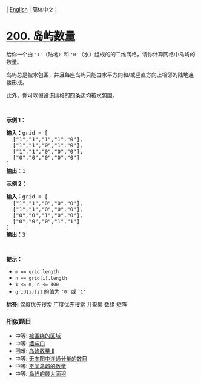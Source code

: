 | [English](README_EN.md) | 简体中文 |

# [200. 岛屿数量](https://leetcode-cn.com/problems/number-of-islands)
<p>给你一个由 <code>'1'</code>（陆地）和 <code>'0'</code>（水）组成的的二维网格，请你计算网格中岛屿的数量。</p>

<p>岛屿总是被水包围，并且每座岛屿只能由水平方向和/或竖直方向上相邻的陆地连接形成。</p>

<p>此外，你可以假设该网格的四条边均被水包围。</p>

<p> </p>

<p><strong>示例 1：</strong></p>

<pre>
<strong>输入：</strong>grid = [
  ["1","1","1","1","0"],
  ["1","1","0","1","0"],
  ["1","1","0","0","0"],
  ["0","0","0","0","0"]
]
<strong>输出：</strong>1
</pre>

<p><strong>示例 2：</strong></p>

<pre>
<strong>输入：</strong>grid = [
  ["1","1","0","0","0"],
  ["1","1","0","0","0"],
  ["0","0","1","0","0"],
  ["0","0","0","1","1"]
]
<strong>输出：</strong>3
</pre>

<p> </p>

<p><strong>提示：</strong></p>

<ul>
	<li><code>m == grid.length</code></li>
	<li><code>n == grid[i].length</code></li>
	<li><code>1 <= m, n <= 300</code></li>
	<li><code>grid[i][j]</code> 的值为 <code>'0'</code> 或 <code>'1'</code></li>
</ul>

**标签:**  [深度优先搜索](https://leetcode-cn.com/tag/depth-first-search) [广度优先搜索](https://leetcode-cn.com/tag/breadth-first-search) [并查集](https://leetcode-cn.com/tag/union-find) [数组](https://leetcode-cn.com/tag/array) [矩阵](https://leetcode-cn.com/tag/matrix) 
 ### 相似题目
- 中等:	[被围绕的区域](https://leetcode-cn.com/problems/surrounded-regions) 
- 中等:	[墙与门](https://leetcode-cn.com/problems/walls-and-gates) 
- 困难:	[岛屿数量 II](https://leetcode-cn.com/problems/number-of-islands-ii) 
- 中等:	[无向图中连通分量的数目](https://leetcode-cn.com/problems/number-of-connected-components-in-an-undirected-graph) 
- 中等:	[不同岛屿的数量](https://leetcode-cn.com/problems/number-of-distinct-islands) 
- 中等:	[岛屿的最大面积](https://leetcode-cn.com/problems/max-area-of-island) 
